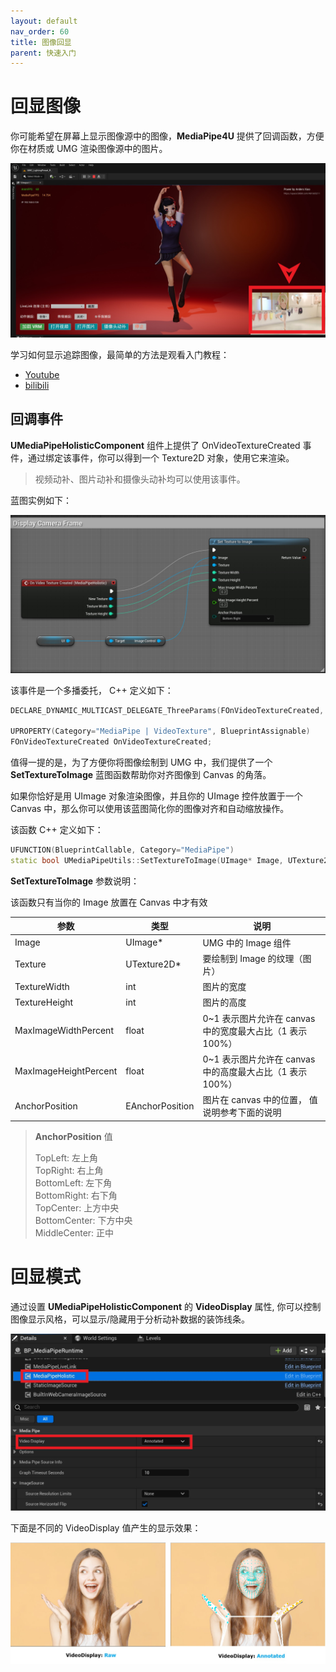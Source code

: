 ```yaml
---
layout: default
nav_order: 60
title: 图像回显
parent: 快速入门
---
```

# 回显图像

你可能希望在屏幕上显示图像源中的图像，**MediaPipe4U** 提供了回调函数，方便你在材质或 UMG 渲染图像源中的图片。

[![image callback](./images/texture_callback.jpg "Shiprock")](images/texture_callback.jpg)

学习如何显示追踪图像，最简单的方法是观看入门教程：
- [Youtube](https://youtu.be/_6OLqClX-Fw)   
- [bilibili](https://www.bilibili.com/video/BV1zs4y1978J)   

## 回调事件

**UMediaPipeHolisticComponent** 组件上提供了 OnVideoTextureCreated 事件，通过绑定该事件，你可以得到一个 Texture2D 对象，使用它来渲染。

> 视频动补、图片动补和摄像头动补均可以使用该事件。

蓝图实例如下：

[![OnVideoTextureCreated](./images/video_texture_created_event_blueprint.jpg "OnVideoTextureCreated")](images/video_texture_created_event_blueprint.jpg)


该事件是一个多播委托， C++ 定义如下：
```cpp
DECLARE_DYNAMIC_MULTICAST_DELEGATE_ThreeParams(FOnVideoTextureCreated, UTexture2D*, NewTexture, int, TextureWidth, int, TextureHeight);

UPROPERTY(Category="MediaPipe | VideoTexture", BlueprintAssignable)
FOnVideoTextureCreated OnVideoTextureCreated;
```


值得一提的是，为了方便你将图像绘制到 UMG 中，我们提供了一个 **SetTextureToImage** 蓝图函数帮助你对齐图像到 Canvas 的角落。   

如果你恰好是用 UImage 对象渲染图像，并且你的 UImage 控件放置于一个 Canvas 中，那么你可以使用该蓝图简化你的图像对齐和自动缩放操作。

该函数 C++ 定义如下：

```cpp
UFUNCTION(BlueprintCallable, Category="MediaPipe")
static bool UMediaPipeUtils::SetTextureToImage(UImage* Image, UTexture2D* Texture, int TextureWidth, int TextureHeight, float MaxImageWidthPercent, float MaxImageHeightPercent, EAnchorPosition AnchorPosition);
```
**SetTextureToImage** 参数说明：

该函数只有当你的 Image 放置在 Canvas 中才有效

| 参数 | 类型 | 说明 |
|------|-----|------|
|Image| UImage* | UMG 中的 Image 组件 |
|Texture| UTexture2D* | 要绘制到 Image 的纹理（图片）  |
|TextureWidth| int | 图片的宽度  |
|TextureHeight| int | 图片的高度  |
|MaxImageWidthPercent| float | 0~1 表示图片允许在 canvas 中的宽度最大占比（1 表示 100%）  |
|MaxImageHeightPercent| float | 0~1 表示图片允许在 canvas 中的高度最大占比（1 表示 100%）  |
|AnchorPosition| EAnchorPosition | 图片在 canvas 中的位置， 值说明参考下面的说明 |
   


>**AnchorPosition** 值
>
>TopLeft: 左上角    
>TopRight: 右上角   
>BottomLeft: 左下角   
>BottomRight: 右下角   
>TopCenter: 上方中央   
>BottomCenter: 下方中央   
>MiddleCenter: 正中

# 回显模式

通过设置 **UMediaPipeHolisticComponent** 的 **VideoDisplay** 属性, 你可以控制图像显示风格，可以显示/隐藏用于分析动补数据的装饰线条。   


[![DisplayMode](./images/video_display_mode_component.jpg "DisplayMode")](images/video_display_mode_component.jpg)

下面是不同的 VideoDisplay 值产生的显示效果：


[![DisplayMode](./images/video_display_mode.jpg "DisplayMode")](images/video_display_mode.jpg)